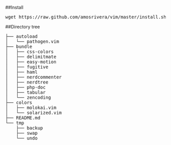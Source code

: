 ##Install
<pre>
wget https://raw.github.com/amosrivera/vim/master/install.sh | sh
</pre>

##Directory tree

<pre>
├── autoload
│   └── pathogen.vim
├── bundle
│   ├── css-colors
│   ├── delimitmate
│   ├── easy-motion
│   ├── fugitive
│   ├── haml
│   ├── nerdcommenter
│   ├── nerdtree
│   ├── php-doc
│   ├── tabular
│   └── zencoding
├── colors
│   ├── molokai.vim
│   └── solarized.vim
├── README.md
└── tmp
    ├── backup
	├── swap
	└── undo
</pre>
